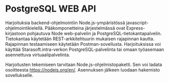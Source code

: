 # PostgreSQL WEB API
 Harjoituksia backend-ohjelmointiin Node.js-ympäristössä javascript-ohjelmointikielellä. Pääkomponetteina järjestelmässä ovat Express-kirjastoon pohjautuva Node web-palvelin ja PostgreSQL-tietokantapalvelin. Tietokantaa käytetään REST-arkkitehtuurin mukaisen rajapinnan kautta. Rajapinnan testaamiseen käytetään Postman-sovellusta. Harjoituksissa voi käyttää Starasoft.intra-verkon PostgreSQL-palvelinta tai omaan työasemaan asennettuva virtuaalipalvelinta.

 Harjoitusten tekemiseen tarvitaan Node.js-ohjelmistopaketti. Sen voi ladata osoitteesta https://nodejs.org/en/. Asennuksen jälkeen luodaan hakemisto sovellukselle. 
